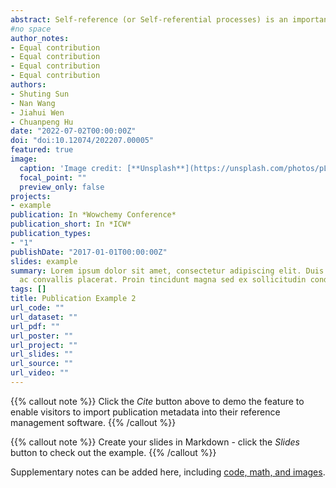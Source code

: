 ```yaml
---
abstract: Self-reference (or Self-referential processes) is an important concept in cognitive psychology and cognitive neuroscience. It refers to cognitive processing of information relevant to self. Previous fMRI studies found that self-reference activated the cortical midline structures such as the ventral medial prefrontal cortex (vmPFC) and posterior cingulate gyrus (PCC). Given the overlap between the brain network of self-reference and that of other effects/phenomena, cognitive neuroscientists had claimed that self-referential processes were the underlying mechanism of many effects/phenomena, including the default network (DMN), mental disorders, and subjective value and emotions generation. However, the cognitive processes represented by the term self-referential are largely under-investigated, despite its importance in cognitive neuroscience. To fill the gap, the current study adopted a meta-analytical approach to survey the variability of operationalization of self-reference in cognitive neuroimaging literature, which culminated in a database titled Meta-Self:A Meta-Research Database for Neuroimaging Studies of Self-Reference. Meta-analyses based on this database revealed that different operationalizations activated different brain networks. With a focus on the neuroimaging data of a single psychological construct, this database will be a valuable asset for understanding the neural mechanism of self-referential processes of human beings. Also, it provides an exemplar for researchers interested in building meta-research databases for their own subfields.
#no space
author_notes:
- Equal contribution
- Equal contribution
- Equal contribution
- Equal contribution
authors:
- Shuting Sun
- Nan Wang
- Jiahui Wen
- Chuanpeng Hu
date: "2022-07-02T00:00:00Z"
doi: "doi:10.12074/202207.00005"
featured: true
image:
  caption: 'Image credit: [**Unsplash**](https://unsplash.com/photos/pLCdAaMFLTE)'
  focal_point: ""
  preview_only: false
projects:
- example
publication: In *Wowchemy Conference*
publication_short: In *ICW*
publication_types:
- "1"
publishDate: "2017-01-01T00:00:00Z"
slides: example
summary: Lorem ipsum dolor sit amet, consectetur adipiscing elit. Duis posuere tellus
  ac convallis placerat. Proin tincidunt magna sed ex sollicitudin condimentum.
tags: []
title: Publication Example 2
url_code: ""
url_dataset: ""
url_pdf: ""
url_poster: ""
url_project: ""
url_slides: ""
url_source: ""
url_video: ""
---
```


{{% callout note %}}
Click the _Cite_ button above to demo the feature to enable visitors to import publication metadata into their reference management software.
{{% /callout %}}

{{% callout note %}}
Create your slides in Markdown - click the _Slides_ button to check out the example.
{{% /callout %}}

Supplementary notes can be added here, including [code, math, and images](https://wowchemy.com/docs/writing-markdown-latex/).
